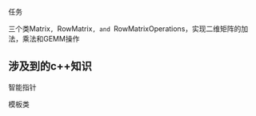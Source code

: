 任务

三个类Matrix`, `RowMatrix`, and `RowMatrixOperations，实现二维矩阵的加法，乘法和GEMM操作



## 涉及到的c++知识

智能指针

模板类

